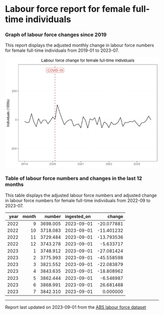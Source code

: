 Labour force report for female full-time individuals
================

### Graph of labour force changes since 2019

This report displays the adjusted monthly change in labour force numbers
for female full-time individuals from 2019-01 to 2023-07.

![](female_full-time_report_files/figure-gfm/unnamed-chunk-2-1.png)<!-- -->

### Table of labour force numbers and changes in the last 12 months

This table displays the adjusted labour force numbers and adjusted
change in labour force numbers for female full-time individuals from
2022-09 to 2023-07.

| year | month |   number | ingested_on |     change |
|-----:|------:|---------:|:------------|-----------:|
| 2022 |     9 | 3698.005 | 2023-09-01  | -20.077881 |
| 2022 |    10 | 3718.083 | 2023-09-01  | -11.401232 |
| 2022 |    11 | 3729.484 | 2023-09-01  | -13.793536 |
| 2022 |    12 | 3743.278 | 2023-09-01  |  -5.633717 |
| 2023 |     1 | 3748.912 | 2023-09-01  | -27.081424 |
| 2023 |     2 | 3775.993 | 2023-09-01  | -45.558598 |
| 2023 |     3 | 3821.552 | 2023-09-01  | -22.083879 |
| 2023 |     4 | 3843.635 | 2023-09-01  | -18.808962 |
| 2023 |     5 | 3862.444 | 2023-09-01  |  -6.546987 |
| 2023 |     6 | 3868.991 | 2023-09-01  |  26.681488 |
| 2023 |     7 | 3842.310 | 2023-09-01  |   0.000000 |

------------------------------------------------------------------------

Report last updated on 2023-09-01 from the [ABS labour force
dataset](https://www.abs.gov.au/statistics/labour/employment-and-unemployment/labour-force-australia/latest-release)
